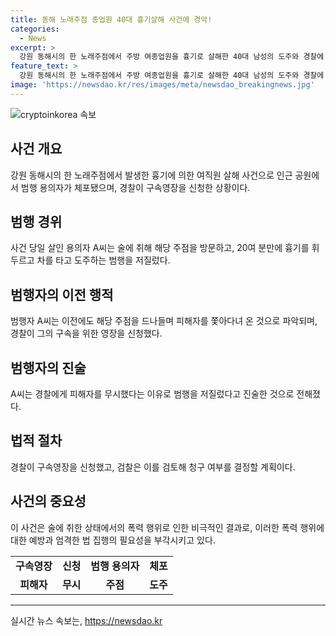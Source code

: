 ```yaml
---
title: 동해 노래주점 종업원 40대 흉기살해 사건에 경악!
categories:
  - News
excerpt: >
  강원 동해시의 한 노래주점에서 주방 여종업원을 흉기로 살해한 40대 남성의 도주와 경찰에 의한 인근 공원에서의 체포 사건이 발생했다. A씨는 살인 혐의로 구속영장을 신청받았으며 주점 주변 CCTV를 추적하던 경찰에 의해 2시간 20분 만에 검거되었다. A씨는 사전에도 해당 주점을 들락거리며 피해자를 쫓아다닌 것으로 파악되었으며, 경찰은 그가 나를 무시해서 그랬다고 진술했다고 전해졌다. 현재 검찰은 경찰의 구속영장 신청을 검토 중이다. (150자)
feature_text: >
  강원 동해시의 한 노래주점에서 주방 여종업원을 흉기로 살해한 40대 남성의 도주와 경찰에 의한 인근 공원에서의 체포 사건이 발생했다. A씨는 살인 혐의로 구속영장을 신청받았으며 주점 주변 CCTV를 추적하던 경찰에 의해 2시간 20분 만에 검거되었다. A씨는 사전에도 해당 주점을 들락거리며 피해자를 쫓아다닌 것으로 파악되었으며, 경찰은 그가 나를 무시해서 그랬다고 진술했다고 전해졌다. 현재 검찰은 경찰의 구속영장 신청을 검토 중이다. (150자)
image: 'https://newsdao.kr/res/images/meta/newsdao_breakingnews.jpg'
---
```


<p><img src="https://newsdao.kr/res/images/meta/newsdao_breakingnews.jpg" alt="cryptoinkorea 속보" /></p>

<h2 data-ke-size="size26">사건 개요</h2>

<p data-ke-size="size16">강원 동해시의 한 노래주점에서 발생한 흉기에 의한 여직원 살해 사건으로 인근 공원에서 범행 용의자가 체포됐으며, 경찰이 구속영장을 신청한 상황이다.</p>

<h2 data-ke-size="size26">범행 경위</h2>

<p data-ke-size="size16">사건 당일 살인 용의자 A씨는 술에 취해 해당 주점을 방문하고, 20여 분만에 흉기를 휘두르고 차를 타고 도주하는 범행을 저질렀다.</p>

<h2 data-ke-size="size26">범행자의 이전 행적</h2>

<p data-ke-size="size16">범행자 A씨는 이전에도 해당 주점을 드나들며 피해자를 쫓아다녀 온 것으로 파악되며, 경찰이 그의 구속을 위한 영장을 신청했다.</p>

<h2 data-ke-size="size26">범행자의 진술</h2>

<p data-ke-size="size16">A씨는 경찰에게 피해자를 무시했다는 이유로 범행을 저질렀다고 진술한 것으로 전해졌다.</p>

<h2 data-ke-size="size26">법적 절차</h2>

<p data-ke-size="size16">경찰이 구속영장을 신청했고, 검찰은 이를 검토해 청구 여부를 결정할 계획이다.</p>

<h2 data-ke-size="size26">사건의 중요성</h2>

<p data-ke-size="size16">이 사건은 술에 취한 상태에서의 폭력 행위로 인한 비극적인 결과로, 이러한 폭력 행위에 대한 예방과 엄격한 법 집행의 필요성을 부각시키고 있다.</p>

<table>
    <tbody>
        <tr>
            <td style="text-align: center; height: 17px;"><b>구속영장</b></td>
            <td style="text-align: center; height: 17px;"><b>신청</b></td>
            <td style="text-align: center; height: 17px;"><b>범행 용의자</b></td>
            <td style="text-align: center; height: 17px;"><b>체포</b></td>
        </tr>
        <tr>
            <td style="text-align: center; height: 17px;"><b>피해자</b></td>
            <td style="text-align: center; height: 17px;"><b>무시</b></td>
            <td style="text-align: center; height: 17px;"><b>주점</b></td>
            <td style="text-align: center; height: 17px;"><b>도주</b></td>
        </tr>
    </tbody>
</table>

<p><hr></p>
실시간 뉴스 속보는, <a href="https://newsdao.kr" rel="dofollow">https://newsdao.kr</a>


